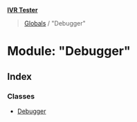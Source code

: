 **[IVR Tester](../README.md)**

> [Globals](../README.md) / "Debugger"

# Module: "Debugger"

## Index

### Classes

* [Debugger](../classes/_debugger_.debugger.md)
